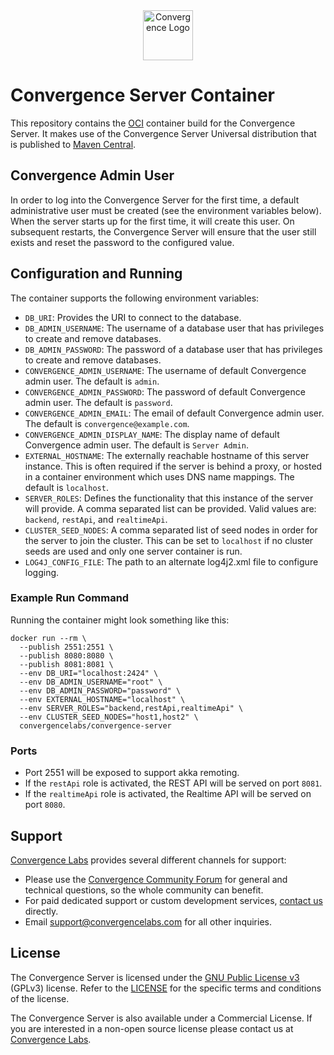 <div align="center">
  <img alt="Convergence Logo" height="80" src="https://convergence.io/assets/img/convergence-logo.png" >
</div>

# Convergence Server Container
This repository contains the [OCI](https://www.opencontainers.org/) container build for the Convergence Server. It makes use of the Convergence Server Universal distribution that is published to [Maven Central](https://repo1.maven.org/maven2/com/convergencelabs/convergence-server-universal/).

## Convergence Admin User
In order to log into the Convergence Server for the first time, a default administrative user must be created (see the environment variables below). When the server starts up for the first time, it will create this user. On subsequent restarts, the Convergence Server will ensure that the user still exists and reset the password to the configured value.

## Configuration and Running
The container supports the following environment variables:
- `DB_URI`: Provides the URI to connect to the database.
- `DB_ADMIN_USERNAME`: The username of a database user that has privileges to create and remove databases.
- `DB_ADMIN_PASSWORD`: The password of a database user that has privileges to create and remove databases.
- `CONVERGENCE_ADMIN_USERNAME`: The username of default Convergence admin user.  The default is `admin`.
- `CONVERGENCE_ADMIN_PASSWORD`: The password of default Convergence admin user.  The default is `password`.
- `CONVERGENCE_ADMIN_EMAIL`: The email of default Convergence admin user. The default is `convergence@example.com`.
- `CONVERGENCE_ADMIN_DISPLAY_NAME`: The display name of default Convergence admin user. The default is `Server Admin`.
- `EXTERNAL_HOSTNAME`: The externally reachable hostname of this server instance. This is often required if the server is behind a proxy, or hosted in a container environment which uses DNS name mappings.  The default is `localhost`.
- `SERVER_ROLES`: Defines the functionality that this instance of the server will provide. A comma separated list can be provided. Valid values are: `backend`, `restApi`, and `realtimeApi`.
- `CLUSTER_SEED_NODES`: A comma separated list of seed nodes in order for the server to join the cluster. This can be set to `localhost` if no cluster seeds are used and only one server container is run.
- `LOG4J_CONFIG_FILE`: The path to an alternate log4j2.xml file to configure logging.

### Example Run Command
Running the container might look something like this:

```shell script
docker run --rm \
  --publish 2551:2551 \
  --publish 8080:8080 \
  --publish 8081:8081 \
  --env DB_URI="localhost:2424" \
  --env DB_ADMIN_USERNAME="root" \
  --env DB_ADMIN_PASSWORD="password" \
  --env EXTERNAL_HOSTNAME="localhost" \
  --env SERVER_ROLES="backend,restApi,realtimeApi" \
  --env CLUSTER_SEED_NODES="host1,host2" \
  convergencelabs/convergence-server
```

### Ports
- Port 2551 will be exposed to support akka remoting.
- If the `restApi` role is activated, the REST API will be served on port `8081`.
- If the `realtimeApi` role is activated, the Realtime API will be served on port `8080`.

## Support
[Convergence Labs](https://convergencelabs.com) provides several different channels for support:

- Please use the [Convergence Community Forum](https://forum.convergence.io) for general and technical questions, so the whole community can benefit.
- For paid dedicated support or custom development services, [contact us](https://convergence.io/contact-sales/) directly.
- Email <support@convergencelabs.com> for all other inquiries.

## License
The Convergence Server is licensed under the [GNU Public License v3](LICENSE) (GPLv3) license. Refer to the [LICENSE](LICENSE) for the specific terms and conditions of the license.

The Convergence Server is also available under a Commercial License. If you are interested in a non-open source license please contact us at [Convergence Labs](https://convergencelabs.com).